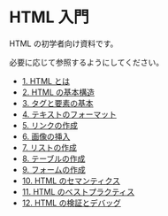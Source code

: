 # HTML 入門

HTML の初学者向け資料です。

必要に応じて参照するようにしてください。

- [1. HTML とは](1.md)
- [2. HTML の基本構造](2.md)
- [3. タグと要素の基本](3.md)
- [4. テキストのフォーマット](4.md)
- [5. リンクの作成](5.md)
- [6. 画像の挿入](6.md)
- [7. リストの作成](7.md)
- [8. テーブルの作成](8.md)
- [9. フォームの作成](9.md)
- [10. HTML のセマンティクス](10.md)
- [11. HTML のベストプラクティス](11.md)
- [12. HTML の検証とデバッグ](12.md)
